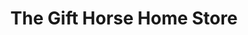 ---
title: "The Gift Horse Home Store"
url: /healdsburg/the-gift-horse-home-store/
shop: houseware
---